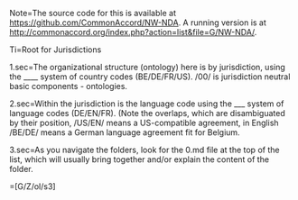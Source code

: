 Note=The source code for this is available at https://github.com/CommonAccord/NW-NDA.  A running version is at http://commonaccord.org/index.php?action=list&file=G/NW-NDA/.

Ti=Root for Jurisdictions

1.sec=The organizational structure (ontology) here is by jurisdiction, using the ____ system of country codes (BE/DE/FR/US).  /00/ is jurisdiction neutral basic components - ontologies.

2.sec=Within the jurisdiction is the language code using the ___ system of language codes (DE/EN/FR). (Note the overlaps, which are disambiguated by their position, /US/EN/ means a US-compatible agreement, in English /BE/DE/ means a German language agreement fit for Belgium.

3.sec=As you navigate the folders, look for the 0.md file at the top of the list, which will usually bring together and/or explain the content of the folder.  

=[G/Z/ol/s3]